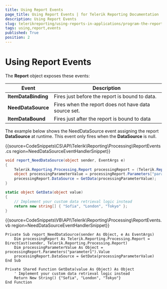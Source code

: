 ```yaml
---
title: Using Report Events
page_title: Using Report Events | for Telerik Reporting Documentation
description: Using Report Events
slug: telerikreporting/using-reports-in-applications/program-the-report-definition/report-events/using-report-events
tags: using,report,events
published: True
position: 2
---
```


# Using Report Events



The __Report__  object exposes these events:         

| Event | Description |
| ------ | ------ |
| __ItemDataBinding__ |Fires just before the report is bound to data.|
| __NeedDataSource__ |Fires when the report does not have data source set.|
| __ItemDataBound__ |Fires just after the report is bound to data|

The example below shows the NeedDataSource event assigning the report __DataSource__  at runtime. This event only fires when the __DataSource__  is null.         

{{source=CodeSnippets\CS\API\Telerik\Reporting\Processing\ReportEvents.cs region=NeedDataSourceEventHandlerSnippet}}
````C#
void report_NeedDataSource(object sender, EventArgs e)
{
    Telerik.Reporting.Processing.Report processingReport = (Telerik.Reporting.Processing.Report)sender;
    object processingParameterValue = processingReport.Parameters["parameter1"].Value;
    processingReport.DataSource = GetData(processingParameterValue);
}

static object GetData(object value)
{
    // Implement your custom data retrieval logic instead
    return new string[] { "Sofia", "London", "Tokyo" };
}
````
{{source=CodeSnippets\VB\API\Telerik\Reporting\Processing\ReportEvents.vb region=NeedDataSourceEventHandlerSnippet}}
````VB
Private Sub report_NeedDataSource(sender As Object, e As EventArgs)
    Dim processingReport As Telerik.Reporting.Processing.Report = DirectCast(sender, Telerik.Reporting.Processing.Report)
    Dim processingParameterValue As Object = processingReport.Parameters("parameter1").Value
    processingReport.DataSource = GetData(processingParameterValue)
End Sub

Private Shared Function GetData(value As Object) As Object
    ' Implement your custom data retrieval logic instead
    Return New String() {"Sofia", "London", "Tokyo"}
End Function
````


